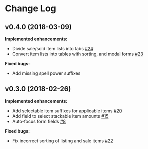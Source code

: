 # Change Log

## v0.4.0 (2018-03-09)

**Implemented enhancements:**

- Divide sale/sold item lists into tabs [\#24](https://trello.com/c/a7wg0Gye/24-move-selling-sold-into-tabs)
- Convert item lists into tables with sorting, and modal forms [\#23](https://trello.com/c/Bng82SYP/23-change-record-listing-to-table)

**Fixed bugs:**

- Add missing spell power suffixes

## v0.3.0 (2018-02-26)

**Implemented enhancements:**

- Add selectable item suffixes for applicable items [\#20](https://trello.com/c/CBr0Joje/20-add-item-stats-suffix-selection)
- Add field to select stackable item amounts [\#15](https://trello.com/c/vLwltvm3/15-add-field-to-select-amount)
- Auto-focus form fields [\#8](https://trello.com/c/vVUgSoSg/8-focus-correct-form-fields-when-taking-actions)

**Fixed bugs:**

- Fix incorrect sorting of listing and sale items [\#22](https://trello.com/c/BKZx4CPj/22-fix-incorrect-sorting-of-listing-sale-items)
